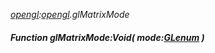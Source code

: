 _[opengl](../../modules/opengl/opengl-module.md):[opengl](../../modules/opengl/opengl-module.md).glMatrixMode_
##### Function glMatrixMode:Void( mode:[GLenum](../../modules/opengl/opengl-glenum.md) )
